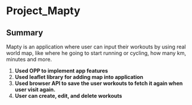# Project_Mapty

## Summary

Mapty is an application where user can  input their workouts by using real world map, like where he going to start running or cycling, how many  km, minutes and more.

1. **Used OPP to implement app features**
2. **Used leaflet library for adding map into application**
3. **Used browser API to save the user workouts to fetch it again when user visit again.**
4. **User can create, edit, and delete workouts** 